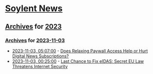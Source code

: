 # [Soylent News](../../../README.md)

## [Archives](../../index.md) for [2023](../index.md)

### [Archives](../../index.md) for [2023-11-03](index.md)

* [2023-11-03, 05:07:00](https://soylentnews.org/article.pl?sid=23/11/02/1038231&from=rss) - [Does Relaxing Paywall Access Help or Hurt Digital News Subscriptions?](https://soylentnews.org/article.pl?sid=23/11/02/1038231&from=rss)
* [2023-11-03, 00:25:00](https://soylentnews.org/article.pl?sid=23/11/02/1036249&from=rss) - [Last Chance to Fix eIDAS: Secret EU Law Threatens Internet Security](https://soylentnews.org/article.pl?sid=23/11/02/1036249&from=rss)

